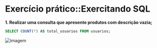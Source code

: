 # Exercício prático::Exercitando SQL

**1. Realizar uma consulta que apresente produtos com descrição vazia;**
```sql
SELECT COUNT(*) AS total_usuarios FROM usuarios;
```
![imagem][def]

[def]: https://ibb.co/nBqL3R5